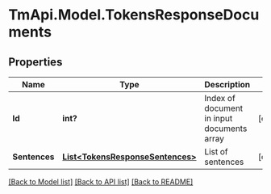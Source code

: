# TmApi.Model.TokensResponseDocuments
## Properties

Name | Type | Description | Notes
------------ | ------------- | ------------- | -------------
**Id** | **int?** | Index of document in input documents array | [optional] 
**Sentences** | [**List&lt;TokensResponseSentences&gt;**](TokensResponseSentences.md) | List of sentences | [optional] 

[[Back to Model list]](../README.md#documentation-for-models) [[Back to API list]](../README.md#documentation-for-api-endpoints) [[Back to README]](../README.md)

